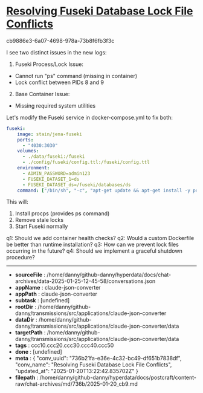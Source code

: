 # [Resolving Fuseki Database Lock File Conflicts](https://claude.ai/chat/736b21fa-e36e-4c32-bc49-df651b7838df)

cb9886e3-6a07-4698-978a-73b8f6fb3f3c

 I see two distinct issues in the new logs:

1. Fuseki Process/Lock Issue:
- Cannot run "ps" command (missing in container)
- Lock conflict between PIDs 8 and 9

2. Base Container Issue:
- Missing required system utilities

Let's modify the Fuseki service in docker-compose.yml to fix both:

```yaml
fuseki:
    image: stain/jena-fuseki
    ports:
      - "4030:3030"
    volumes:
      - ./data/fuseki:/fuseki
      - ./config/fuseki/config.ttl:/fuseki/config.ttl
    environment:
      - ADMIN_PASSWORD=admin123
      - FUSEKI_DATASET_1=ds
      - FUSEKI_DATASET_ds=/fuseki/databases/ds
    command: ["/bin/sh", "-c", "apt-get update && apt-get install -y procps && rm -f /fuseki/system/tdb.lock /fuseki/databases/*/tdb.lock && /jena-fuseki/fuseki-server"]
```

This will:
1. Install procps (provides ps command)
2. Remove stale locks
3. Start Fuseki normally

q1: Should we add container health checks?
q2: Would a custom Dockerfile be better than runtime installation?
q3: How can we prevent lock files occurring in the future?
q4: Should we implement a graceful shutdown procedure?

---

* **sourceFile** : /home/danny/github-danny/hyperdata/docs/chat-archives/data-2025-01-25-12-45-58/conversations.json
* **appName** : claude-json-converter
* **appPath** : claude-json-converter
* **subtask** : [undefined]
* **rootDir** : /home/danny/github-danny/transmissions/src/applications/claude-json-converter
* **dataDir** : /home/danny/github-danny/transmissions/src/applications/claude-json-converter/data
* **targetPath** : /home/danny/github-danny/transmissions/src/applications/claude-json-converter/data
* **tags** : ccc10.ccc20.ccc30.ccc40.ccc50
* **done** : [undefined]
* **meta** : {
  "conv_uuid": "736b21fa-e36e-4c32-bc49-df651b7838df",
  "conv_name": "Resolving Fuseki Database Lock File Conflicts",
  "updated_at": "2025-01-20T13:22:42.835702Z"
}
* **filepath** : /home/danny/github-danny/hyperdata/docs/postcraft/content-raw/chat-archives/md/736b/2025-01-20_cb9.md